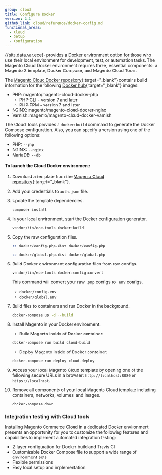 ```yaml
---
group: cloud
title: Configure Docker
version: 2.1
github_link: cloud/reference/docker-config.md
functional_areas:
  - Cloud
  - Setup
  - Configuration
---
```


{{site.data.var.ece}} provides a Docker environment option for those who use their local environment for development, test, or automation tasks. The Magento Cloud Docker environment requires three, essential components: a Magento 2 template, Docker Compose, and Magento Cloud Tools.

The [Magento Cloud Docker repository](https://github.com/magento/magento-cloud-docker){:target="\_blank"} contains build information for the following [Docker hub](https://hub.docker.com/r/magento/){:target="\_blank"} images:

- PHP: magento/magento-cloud-docker-php
    -  PHP-CLI - version 7 and later
    -  PHP-FPM - version 7 and later
- NGINX: magento/magento-cloud-docker-nginx
- Varnish: magento/magento-cloud-docker-varnish

The Cloud Tools provides a `docker:build` command to generate the Docker Compose configuration. Also, you can specify a version using one of the following options:

- PHP: `--php`
- NGINX: `--nginx`
- MariaDB: `--db`

#### To launch the Cloud Docker environment:

1. Download a template from the [Magento Cloud repository](https://github.com/magento/magento-cloud){:target="\_blank"}.
1. Add your credentials to `auth.json` file.
1. Update the template dependencies.

    ```bash
    composer install
    ```

1. In your local environment, start the Docker configuration generator.

    ```bash
    vendor/bin/ece-tools docker:build
    ``` 

1. Copy the raw configuration files.

    ```bash
    cp docker/config.php.dist docker/config.php
    ```

    ```bash
    cp docker/global.php.dist docker/global.php
    ```

1. Build Docker environment configuration files from raw configs.

    ```bash
    vendor/bin/ece-tools docker:config:convert
    ```
    
    This command will convert your raw `.php` configs to `.env` configs.
    
    * `docker/config.env`
    * `docker/global.env`

1. Build files to containers and run Docker in the background.

    ```bash
    docker-compose up -d --build
    ``` 

1. Install Magento in your Docker environment.

    * Build Magento inside of Docker container:

    ```bash
    docker-compose run build cloud-build
    ```
    
    * Deploy Magento inside of Docker container:
    
    ```bash
    docker-compose run deploy cloud-deploy
    ```

1. Access your local Magento Cloud template by opening one of the following secure URLs in a browser: `http://localhost:8080` or `https://localhost`.

1. Remove all components of your local Magento Cloud template including containers, networks, volumes, and images.

    ```bash
    docker-compose down
    ```

### Integration testing with Cloud tools
Installing Magento Commerce Cloud in a dedicated Docker environment presents an opportunity for you to customize the following features and capabilities to implement automated integration testing:

-  2-layer configuration for Docker build and Travis CI
-  Customizable Docker Compose file to support a wide range of environment sets
-  Flexible permissions
-  Easy local setup and implementation
